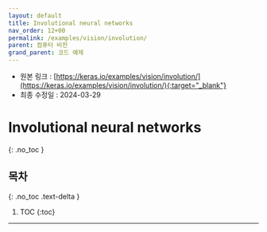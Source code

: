 ```yaml
---
layout: default
title: Involutional neural networks
nav_order: 12+00
permalink: /examples/vision/involution/
parent: 컴퓨터 비전
grand_parent: 코드 예제
---
```


* 원본 링크 : [https://keras.io/examples/vision/involution/](https://keras.io/examples/vision/involution/){:target="_blank"}
* 최종 수정일 : 2024-03-29

# Involutional neural networks
{: .no_toc }

## 목차
{: .no_toc .text-delta }

1. TOC
{:toc}

---
